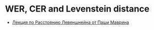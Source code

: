 # WER, CER and Levenstein distance

* [Лекция по Расстоянию Левеншнейна от Паши Маврина](https://www.youtube.com/watch?v=9s6UALbavlY&t=2708s)